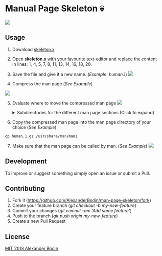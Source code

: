 # Manual Page Skeleton  :skull:
![](https://i.imgur.com/TBEB1rS.png)


## Usage

1. Download [skeleton.x](https://github.com/AlexanderBodin/man-page-skeleton/blob/master/skeleton.x)

2. Open **skeleton.x** with your favourite text-editor and replace the content in lines: 1, 4, 5, 7, 8, 11, 13, 14, 16, 18, 20.

3. Save the file and give it a new name. (*Example: human.1*)
![](https://i.imgur.com/0wh26Bs.png)

4. Compress the man page (*See Example*)

![](https://i.imgur.com/mPqoS2u.png)

5. Evaluate where to move the compressed man page
![](https://i.imgur.com/fLcB8cn.gif)
        <details>
           <summary>Subdirectories for the different man page sections (Click to expand)
          </summary>
         <p>![](https://i.imgur.com/XMOHVYP.png)</p>
         </details>

6. Copy the compressed man page into the man page directory of your choice (*See Example*)
```
cp human.1.gz /usr/share/man/man1
```
7. Make sure that the man page can be called by man. (*See Example*)
![](https://i.imgur.com/HHvY18g.gif)


## Development

To improve or suggest something simply open an issue or submit a Pull.

## Contributing

1. Fork it (https://github.com/AlexanderBodin/man-page-skeleton/fork)
2. Create your feature branch (*git checkout -b my-new-feature*)
3. Commit your changes (*git commit -am 'Add some feature'*)
4. Push to the branch (*git push origin my-new-feature*)
5. Create a new Pull Request

## License
[MIT 2018 Alexander Bodin](https://github.com/AlexanderBodin/man-page-skeleton/blob/master/LICENSE)
